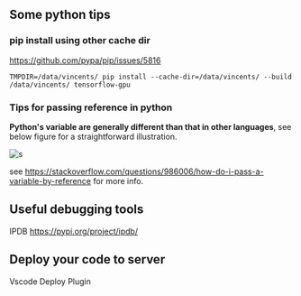 ## Some python tips

### pip install using other cache dir
https://github.com/pypa/pip/issues/5816
```
TMPDIR=/data/vincents/ pip install --cache-dir=/data/vincents/ --build /data/vincents/ tensorflow-gpu
```


### Tips for passing reference in python
**Python's variable are generally different than that in other languages**, see below figure for a straightforward illustration.

![s](https://i.stack.imgur.com/FdaCu.png)

see https://stackoverflow.com/questions/986006/how-do-i-pass-a-variable-by-reference for more info.


## Useful debugging tools
IPDB
https://pypi.org/project/ipdb/

## Deploy your code to server
Vscode Deploy Plugin